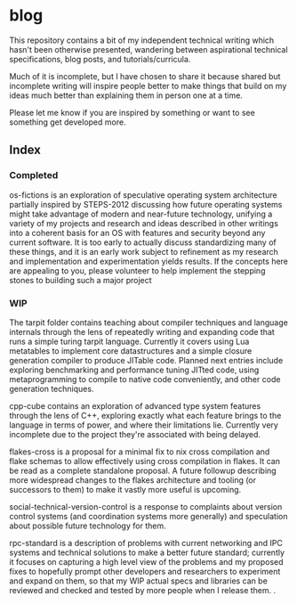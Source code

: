 # blog

This repository contains a bit of my independent technical writing which hasn't been otherwise presented, wandering between aspirational technical specifications, blog posts, and tutorials/curricula.

Much of it is incomplete, but I have chosen to share it because shared but incomplete writing will inspire people better to make things that build on my ideas much better than explaining them in person one at a time.

Please let me know if you are inspired by something or want to see something get developed more.

## Index

### Completed

os-fictions is an exploration of speculative operating system architecture partially inspired by STEPS-2012 discussing how future operating systems might take advantage of modern and near-future technology, unifying a variety of my projects and research and ideas described in other writings into a coherent basis for an OS with features and security beyond any current software. It is too early to actually discuss standardizing many of these things, and it is an early work subject to refinement as my research and implementation and experimentation yields results. If the concepts here are appealing to you, please volunteer to help implement the stepping stones to building such a major project

### WIP

The tarpit folder contains teaching about compiler techniques and language internals through the lens of repeatedly writing and expanding code that runs a simple turing tarpit language. Currently it covers using Lua metatables to implement core datastructures and a simple closure generation compiler to produce JITable code. Planned next entries include exploring benchmarking and performance tuning JITted code, using metaprogramming to compile to native code conveniently, and other code generation techniques.

cpp-cube contains an exploration of advanced type system features through the lens of C++, exploring exactly what each feature brings to the language in terms of power, and where their limitations lie. Currently very incomplete due to the project they're associated with being delayed.

flakes-cross is a proposal for a minimal fix to nix cross compilation and flake schemas to allow effectively using cross compilation in flakes. It can be read as a complete standalone proposal. A future followup describing more widespread changes to the flakes architecture and tooling (or successors to them) to make it vastly more useful is upcoming.

social-technical-version-control is a response to complaints about version control systems (and coordination systems more generally) and speculation about possible future technology for them.

rpc-standard is a description of problems with current networking and IPC systems and technical solutions to make a better future standard; currently it focuses on capturing a high level view of the problems and my proposed fixes to hopefully prompt other developers and researchers to experiment and expand on them, so that my WIP actual specs and libraries can be reviewed and checked and tested by more people when I release them.
.